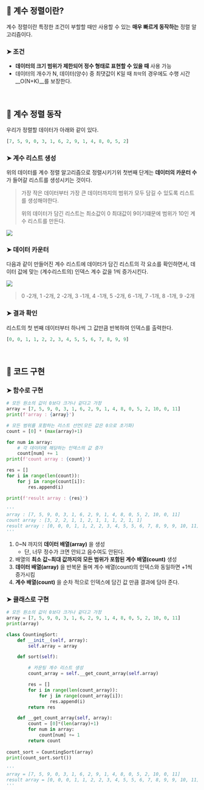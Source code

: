 ## 🔖 계수 정렬이란?
계수 정렬이란 특정한 조건이 부할할 때만 사용할 수 있는 __매우 빠르게 동작하는__ 정렬 알고리즘이다.

### ➤ 조건
- __데이터의 크기 범위가 제한되어 정수 형태로 표현할 수 있을 때__ 사용 가능
- 데이터의 개수가 N, 데이터(양수) 중 최댓값이 K일 때 `최악`의 경우에도 수행 시간 __O(N+K)__를 보장한다.

<br>

## 🔖 계수 정렬 동작
우리가 정렬할 데이터가 아래와 같이 있다.
```python
[7, 5, 9, 0, 3, 1, 6, 2, 9, 1, 4, 8, 0, 5, 2] 
```

### ➤ 계수 리스트 생성
위의 데이터를 계수 정렬 알고리즘으로 정렬시키기위 첫번째 단계는 __데이터의 카운터 수__ 가 들어갈 리스트를 생성시키는 것이다.

> 가장 작은 데이터부터 가장 큰 데이터까지의 범위가 모두 담길 수 있도록 리스트를 생성해야한다.
>
> 위의 데이터가 담긴 리스트는 최소값이 0 최대값이 9이기떄문에 범위가 10인 계수 리스트를 만든다.

![](https://velog.velcdn.com/images/cjyooong/post/af620a6c-aa45-434c-bad7-d62a05a7e8e7/image.png)

### ➤ 데이터 카운터
다음과 같이 만들어진 계수 리스트에 데이터가 담긴 리스트의 각 요소를 확인하면서, 데이터 값에 맞는 (계수리스트의) 인덱스 계수 값을 1씩 증가시킨다.

![](https://velog.velcdn.com/images/cjyooong/post/6d250362-df60-4d27-98b4-1ccdaabf83ce/image.png)

> 0 -2개,
1 -2개,
2 -2개,
3 -1개,
4 -1개,
5 -2개,
6 -1개,
7 -1개,
8 -1개,
9 -2개 

### ➤ 결과 확인
리스트의 첫 번째 데이터부터 하나씩 그 값만큼 반복하여 인덱스를 출력한다.

```python
[0, 0, 1, 1, 2, 2, 3, 4, 5, 5, 6, 7, 8, 9, 9]
```

<br>

## 🔖 코드 구현

### ➤ 함수로 구현
```python
# 모든 원소의 값이 0보다 크거나 같다고 가정
array = [7, 5, 9, 0, 3, 1, 6, 2, 9, 1, 4, 8, 0, 5, 2, 10, 0, 11]
print(f'array : {array}')

# 모든 범위를 포함하는 리스트 선언(모든 값은 0으로 초기화)
count = [0] * (max(array)+1)

for num in array:
    # 각 데이터에 해당하는 인덱스의 값 증가
    count[num] += 1
print(f'count array : {count}')

res = []
for i in range(len(count)):
    for j in range(count[i]):
        res.append(i)

print(f'result array : {res}')

'''
array : [7, 5, 9, 0, 3, 1, 6, 2, 9, 1, 4, 8, 0, 5, 2, 10, 0, 11]
count array : [3, 2, 2, 1, 1, 2, 1, 1, 1, 2, 1, 1]
result array : [0, 0, 0, 1, 1, 2, 2, 3, 4, 5, 5, 6, 7, 8, 9, 9, 10, 11]
'''
```


1. 0~N 까지의 __데이터 배열(array)__ 을 생성
	- 단, 너무 정수가 크면 안되고 음수여도 안된다.
2. 배열의 __최소 값~최대 값까지의 모든 범위가 포함된 계수 배열(count)__ 생성
3. __데이터 배열(array)__ 을 반복문 돌며 계수 배열(count)의 인덱스와 동일하면 +1씩 증가시킴
4. __계수 배열(count)__ 을 순차 적으로 인덱스에 담긴 값 만큼 결과에 담아 준다.

### ➤ 클래스로 구현
```python
# 모든 원소의 값이 0보다 크거나 같다고 가정
array = [7, 5, 9, 0, 3, 1, 6, 2, 9, 1, 4, 8, 0, 5, 2, 10, 0, 11]
print(array)

class CountingSort:
    def __init__(self, array):
        self.array = array

    def sort(self):

        # 카운팅 계수 리스트 생성
        count_array = self.__get_count_array(self.array)

        res = []
        for i in range(len(count_array)):
            for j in range(count_array[i]):
                res.append(i)
        return res

    def __get_count_array(self, array):
        count = [0]*(len(array)+1)
        for num in array:
            count[num] += 1
        return count
    
count_sort = CountingSort(array)
print(count_sort.sort())

'''
array = [7, 5, 9, 0, 3, 1, 6, 2, 9, 1, 4, 8, 0, 5, 2, 10, 0, 11]
result array = [0, 0, 0, 1, 1, 2, 2, 3, 4, 5, 5, 6, 7, 8, 9, 9, 10, 11]
'''
```